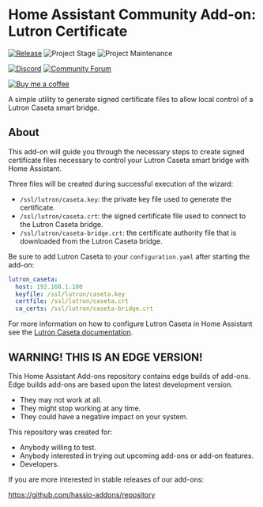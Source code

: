 # Home Assistant Community Add-on: Lutron Certificate

[![Release][release-shield]][release] ![Project Stage][project-stage-shield] ![Project Maintenance][maintenance-shield]

[![Discord][discord-shield]][discord] [![Community Forum][forum-shield]][forum]

[![Buy me a coffee][buymeacoffee-shield]][buymeacoffee]

A simple utility to generate signed certificate files to allow local control of
a Lutron Caseta smart bridge.

## About

This add-on will guide you through the necessary steps to create signed
certificate files necessary to control your Lutron Caseta smart bridge with
Home Assistant.

Three files will be created during successful execution of the wizard:

- `/ssl/lutron/caseta.key`: the private key file used to generate the
  certificate.
- `/ssl/lutron/caseta.crt`: the signed certificate file used to connect to
  the Lutron Caseta bridge.
- `/ssl/lutron/caseta-bridge.crt`: the certificate authority file that is
  downloaded from the Lutron Caseta bridge.

Be sure to add Lutron Caseta to your `configuration.yaml` after starting the
add-on:

```yaml
lutron_caseta:
  host: 192.168.1.100
  keyfile: /ssl/lutron/caseta.key
  certfile: /ssl/lutron/caseta.crt
  ca_certs: /ssl/lutron/caseta-bridge.crt
```

For more information on how to configure Lutron Caseta in Home Assistant see
the [Lutron Caseta documentation][lutron-caseta-docs].

## WARNING! THIS IS AN EDGE VERSION!

This Home Assistant Add-ons repository contains edge builds of add-ons.
Edge builds add-ons are based upon the latest development version.

- They may not work at all.
- They might stop working at any time.
- They could have a negative impact on your system.

This repository was created for:

- Anybody willing to test.
- Anybody interested in trying out upcoming add-ons or add-on features.
- Developers.

If you are more interested in stable releases of our add-ons:

<https://github.com/hassio-addons/repository>


[buymeacoffee-shield]: https://www.buymeacoffee.com/assets/img/guidelines/download-assets-sm-2.svg
[buymeacoffee]: https://www.buymeacoffee.com/dale3h
[discord-shield]: https://img.shields.io/discord/478094546522079232.svg
[discord]: https://discord.me/hassioaddons
[forum-shield]: https://img.shields.io/badge/community-forum-brightgreen.svg
[forum]: https://community.home-assistant.io/t/home-assistant-community-add-on-lutron-certificate/70317?u=frenck
[lutron-caseta-docs]: https://www.home-assistant.io/components/lutron_caseta/
[maintenance-shield]: https://img.shields.io/maintenance/yes/2020.svg
[project-stage-shield]: https://img.shields.io/badge/project%20stage-experimental-yellow.svg
[release-shield]: https://img.shields.io/badge/version-9e04c14-blue.svg
[release]: https://github.com/hassio-addons/addon-lutron-cert/tree/9e04c14